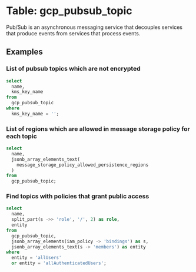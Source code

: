 # Table: gcp_pubsub_topic

Pub/Sub is an asynchronous messaging service that decouples services that produce events from services that process events.

## Examples

### List of pubsub topics which are not encrypted

```sql
select
  name,
  kms_key_name
from
  gcp_pubsub_topic
where
  kms_key_name = '';
```


### List of regions which are allowed in message storage policy for each topic

```sql
select
  name,
  jsonb_array_elements_text(
    message_storage_policy_allowed_persistence_regions
  )
from
  gcp_pubsub_topic;
```


### Find topics with policies that grant public access

```sql
select
  name,
  split_part(s ->> 'role', '/', 2) as role,
  entity
from
  gcp_pubsub_topic,
  jsonb_array_elements(iam_policy -> 'bindings') as s,
  jsonb_array_elements_text(s -> 'members') as entity
where
  entity = 'allUsers'
  or entity = 'allAuthenticatedUsers';
```